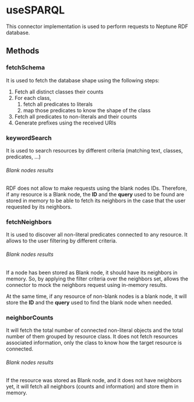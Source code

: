 # useSPARQL

This connector implementation is used to perform requests to Neptune RDF
database.

## Methods

### fetchSchema

It is used to fetch the database shape using the following steps:

1. Fetch all distinct classes their counts
2. For each class,
   1. fetch all predicates to literals
   2. map those predicates to know the shape of the class
3. Fetch all predicates to non-literals and their counts
4. Generate prefixes using the received URIs

### keywordSearch

It is used to search resources by different criteria (matching text, classes,
predicates, ...)

###### Blank nodes results

RDF does not allow to make requests using the blank nodes IDs. Therefore, if any
resource is a Blank node, the **ID** and the **query** used to be found are
stored in memory to be able to fetch its neighbors in the case that the user
requested by its neighbors.

### fetchNeighbors

It is used to discover all non-literal predicates connected to any resource. It
allows to the user filtering by different criteria.

###### Blank nodes results

If a node has been stored as Blank node, it should have its neighbors in memory.
So, by applying the filter criteria over the neighbors set, allows the connector
to mock the neighbors request using in-memory results.

At the same time, if any resource of non-blank nodes is a blank node, it will
store the **ID** and the **query** used to find the blank node when needed.

### neighborCounts

It will fetch the total number of connected non-literal objects and the total
number of them grouped by resource class. It does not fetch resources associated
information, only the class to know how the target resource is connected.

###### Blank nodes results

If the resource was stored as Blank node, and it does not have neighbors yet, it
will fetch all neighbors (counts and information) and store them in memory.
